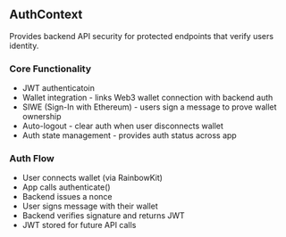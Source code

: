 ## AuthContext
Provides backend API security for protected endpoints that verify users identity.

### Core Functionality
- JWT authenticatoin
- Wallet integration - links Web3 wallet connection with backend auth
- SIWE (Sign-In with Ethereum) - users sign a message to prove wallet ownership
- Auto-logout - clear auth when user disconnects wallet
- Auth state management - provides auth status across app

### Auth Flow
- User connects wallet (via RainbowKit)
- App calls authenticate()
- Backend issues a nonce
- User signs message with their wallet
- Backend verifies signature and returns JWT
- JWT stored for future API calls
